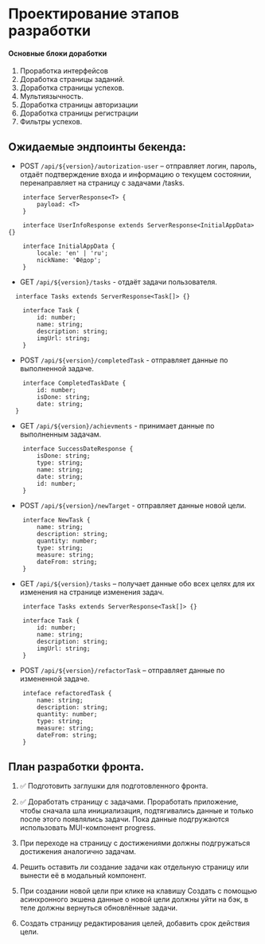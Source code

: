 # Проектирование этапов разработки

#### Основные блоки доработки

1. Проработка интерфейсов
2. Доработка страницы заданий.
3. Доработка страницы успехов.
4. Мультиязычность.
5. Доработка страницы авторизации
6. Доработка страницы регистрации
7. Фильтры успехов.

## Ожидаемые эндпоинты бекенда:

- POST `/api/${version}/autorization-user` – отправляет логин, пароль, отдаёт подтверждение входа и информацию о текущем состоянии, перенаправляет на страницу с задачами /tasks.

```
    interface ServerResponse<T> {
        payload: <T>
    }

    interface UserInfoResponse extends ServerResponse<InitialAppData> {}

    interface InitialAppData {
        locale: 'en' | 'ru';
        nickName: 'Фёдор';
    }
```

- GET `/api/${version}/tasks` - отдаёт задачи пользователя.

```
  interface Tasks extends ServerResponse<Task[]> {}

    interface Task {
        id: number;
        name: string;
        description: string;
        imgUrl: string;
    }
```

- POST `/api/${version}/completedTask` - отправляет данные по выполненной задаче.

```
    interface CompletedTaskDate {
        id: number;
        isDone: string;
        date: string;
  }
```

- GET `/api/${version}/achievments` - принимает данные по выполненным задачам.

```
    interface SuccessDateResponse {
        isDone: string;
        type: string;
        name: string;
        date: string;
        id: number;
    }
```

- POST `/api/${version}/newTarget` - отправляет данные новой цели.

```
    interface NewTask {
        name: string;
        description: string;
        quantity: number;
        type: string;
        measure: string;
        dateFrom: string;
    }
```

- GET `/api/${version}/tasks` – получает данные обо всех целях для их изменения на странице изменения задач.

```
    interface Tasks extends ServerResponse<Task[]> {}

    interface Task {
        id: number;
        name: string;
        description: string;
        imgUrl: string;
    }
```

- POST `/api/${version}/refactorTask` – отправляет данные по измененной задаче.

```
    inteface refactoredTask {
        name: string;
        description: string;
        quantity: number;
        type: string;
        measure: string;
        dateFrom: string;
    }
```

## План разработки фронта.

1. ✅ Подготовить заглушки для подготовленного фронта.

2. ✅ Доработать страницу с задачами. Проработать приложение, чтобы сначала шла инициализация, подтягивались данные и
   только после этого появлялись задачи. Пока данные подгружаются использовать MUI-компонент progress.

3. При переходе на страницу с достижениями должны подгружаться достижения аналогично задачам.

4. Решить оставить ли создание задачи как отдельную страницу или вынести её в модальный компонент.

5. При создании новой цели при клике на клавишу Создать с помощью асинхронного экшена данные о новой цели должны уйти
   на бэк, в теле должны вернуться обновлённые задачи.

6. Создать страницу редактирования целей, добавить срок действия цели.
